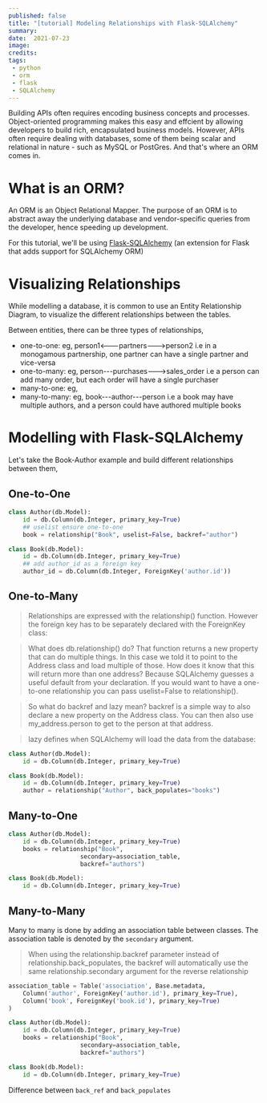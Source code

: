 ```yaml
---
published: false
title: "[tutorial] Modeling Relationships with Flask-SQLAlchemy"
summary:
date:  2021-07-23
image:
credits:
tags:
 - python
 - orm
 - flask
 - SQLAlchemy
---
```


Building APIs often requires encoding business concepts and processes. Object-oriented programming makes this easy and effcient by allowing developers to build rich, encapsulated business models. However, APIs often require dealing with databases, some of them being scalar and relational in nature - such as MySQL or PostGres. And that's where an ORM comes in.

# What is an ORM?

An ORM is an Object Relational Mapper. The purpose of an ORM is to abstract away the underlying database and vendor-specific queries from the developer, hence speeding up development.

For this tutorial, we'll be using [Flask-SQLAlchemy](https://flask-sqlalchemy.palletsprojects.com/en/2.x/) (an extension for Flask that adds support for SQLAlchemy ORM)

# Visualizing Relationships

While modelling a database, it is common to use an Entity Relationship Diagram, to visualize the different relationships between the tables.

Between entities, there can be three types of relationships,
- one-to-one: eg, person1<---partners--->person2 i.e in a monogamous partnership, one partner can have a single partner and vice-versa
- one-to-many: eg, person---purchases--->sales_order i.e a person can add many order, but each order will have a single purchaser
- many-to-one: eg,
- many-to-many: eg, book---author---person i.e a book may have multiple authors, and a person could have authored multiple books

# Modelling with Flask-SQLAlchemy

Let's take the Book-Author example and build different relationships between them,

## One-to-One

```python
class Author(db.Model):
    id = db.Column(db.Integer, primary_key=True)
    ## uselist ensure one-to-one
    book = relationship("Book", uselist=False, backref="author")

class Book(db.Model):
    id = db.Column(db.Integer, primary_key=True)
    ## add author_id as a foreign key
    author_id = db.Column(db.Integer, ForeignKey('author.id'))
```


## One-to-Many

> Relationships are expressed with the relationship() function. However the foreign key has to be separately declared with the ForeignKey class:

> What does db.relationship() do? That function returns a new property that can do multiple things. In this case we told it to point to the Address class and load multiple of those. How does it know that this will return more than one address? Because SQLAlchemy guesses a useful default from your declaration. If you would want to have a one-to-one relationship you can pass uselist=False to relationship().

>So what do backref and lazy mean? backref is a simple way to also declare a new property on the Address class. You can then also use my_address.person to get to the person at that address.

> lazy defines when SQLAlchemy will load the data from the database:

```python
class Author(db.Model):
    id = db.Column(db.Integer, primary_key=True)

class Book(db.Model):
    id = db.Column(db.Integer, primary_key=True)
    author = relationship("Author", back_populates="books")
```

## Many-to-One

```python
class Author(db.Model):
    id = db.Column(db.Integer, primary_key=True)
    books = relationship("Book",
                    secondary=association_table,
                    backref="authors")

class Book(db.Model):
    id = db.Column(db.Integer, primary_key=True)
```


## Many-to-Many

Many to many is done by adding an association table between classes. The association table is denoted by the `secondary` argument.

> When using the relationship.backref parameter instead of relationship.back_populates, the backref will automatically use the same relationship.secondary argument for the reverse relationship

```python
association_table = Table('association', Base.metadata,
    Column('author', ForeignKey('author.id'), primary_key=True),
    Column('book', ForeignKey('book.id'), primary_key=True)
)

class Author(db.Model):
    id = db.Column(db.Integer, primary_key=True)
    books = relationship("Book",
                    secondary=association_table,
                    backref="authors")

class Book(db.Model):
    id = db.Column(db.Integer, primary_key=True)
```

Difference between `back_ref` and `back_populates`